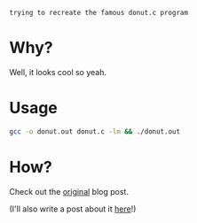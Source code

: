     trying to recreate the famous donut.c program
# Why? 
Well, it looks cool so yeah.

# Usage

```bash
gcc -o donut.out donut.c -lm && ./donut.out
```

# How?
Check out the [original](https://www.a1k0n.net/2011/07/20/donut-math.html) blog post.

(I'll also write a post about it [here](https://rajatdahal.com.np/posts/donotnut)!)
